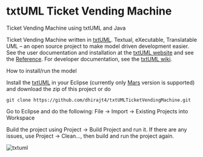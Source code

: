 # txtUML Ticket Vending Machine
Ticket Vending Machine using txtUML and Java

Ticket Vending Machine written in [txtUML](http://txtuml.inf.elte.hu). Textual, eXecutable, Translatable UML – an open source project to make model driven development easier. See the user documentation and installation at the [txtUML website](http://txtuml.inf.elte.hu) and see the [Reference](http://deva.web.elte.hu/pubwiki/doku.php?id=softtechlab2016fall:20160926). For developer documentation, see the [txtUML wiki](http://github.com/ELTE-Soft/txtUML/wiki).

How to install/run the model

Install the [txtUML](http://txtuml.inf.elte.hu/releases/latest) in your Eclipse (currently only [Mars](http://eclipse.org/downloads/packages/release/Mars/2) version is supported) and download the zip of this project or do

`git clone https://github.com/dhirajt4/txtUMLTicketVendingMachine.git `

Go to Eclipse and do the following: File -> Import -> Existing Projects into Workspace

Build the project using Project -> Build Project and run it. If there are any issues, use Project -> Clean..., then build and run the project again.


![txtuml](https://cloud.githubusercontent.com/assets/23024996/25223465/baa3d57a-25bb-11e7-9036-287deb9e86e3.JPG)
